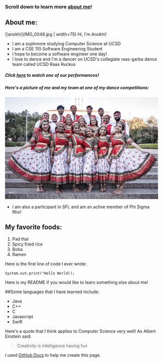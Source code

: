 ### Scroll down to learn more [about me](#About-me)!

## **About me**:

![anokhi](IMG_0048.jpg | width=75) Hi, I'm Anokhi!
- I am a sophmore studying Computer Science at UCSD
- I am a CSE 110 Software Engineering Student
- I hope to become a software engineer one day!
- I love to dance and I'm a dancer on UCSD's collegiate raas-garba dance team called UCSD Raas Ruckus
##### *Click [here](https://www.youtube.com/watch?v=IEmuCr9zv6I) to watch one of our performances*! 
##### *Here's a picture of me and my team at one of my dance competitions:* 

![ruckus](Ruckus.jpg)
- I am also a participant in SFL and am an active member of Phi Sigma Rho!

## My favorite foods:
1. Pad thai
2. Spicy fried rice
3. Boba
4. Ramen

Here is the first line of code I ever wrote:
```
System.out.print("Hello World!);
```

Here is my README if you would like to learn something else about me!

##Some languages that I have learned include:
- Java
- C++
- C
- Javascript
- Swift

Here's a quote that I think applies to Computer Science very well!
As Albert Einstein said:
> Creativity is intelligence having fun

I used [GitHub Docs](https://docs.github.com/en/github/writing-on-github/basic-writing-and-formatting-syntax) to help me create this page.
